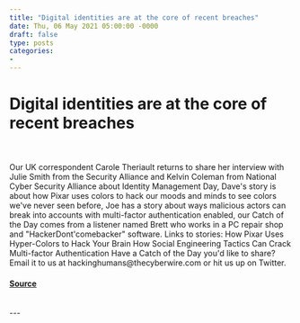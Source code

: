 ```yaml
---
title: "Digital identities are at the core of recent breaches"
date: Thu, 06 May 2021 05:00:00 -0000
draft: false
type: posts
categories: 
- 
---
```

# Digital identities are at the core of recent breaches

<br/>

<br/>
Our UK correspondent Carole Theriault returns to share her interview with Julie Smith from the Security Alliance and Kelvin Coleman from National Cyber Security Alliance about Identity Management Day, Dave's story is about how Pixar uses colors to hack our moods and minds to see colors we've never seen before, Joe has a story about ways malicious actors can break into accounts with multi-factor authentication enabled, our Catch of the Day comes from a listener named Brett who works in a PC repair shop and "HackerDont'comebacker" software. Links to stories: How Pixar Uses Hyper-Colors to Hack Your Brain How Social Engineering Tactics Can Crack Multi-factor Authentication Have a Catch of the Day you'd like to share? Email it to us at hackinghumans@thecyberwire.com or hit us up on Twitter.

#### [Source](https://thecyberwire.com/podcasts/hacking-humans/146/notes)

<br/>
---
